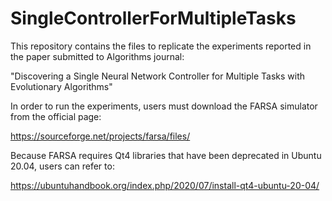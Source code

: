 # SingleControllerForMultipleTasks

This repository contains the files to replicate the experiments reported in the paper submitted to Algorithms journal:

"Discovering a Single Neural Network Controller for Multiple Tasks with Evolutionary Algorithms"

In order to run the experiments, users must download the FARSA simulator from the official page:

https://sourceforge.net/projects/farsa/files/

Because FARSA requires Qt4 libraries that have been deprecated in Ubuntu 20.04, users can refer to:

https://ubuntuhandbook.org/index.php/2020/07/install-qt4-ubuntu-20-04/
